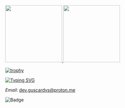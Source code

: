 <div>
  <a href="https://github.com/guscardvs">
  <img height="180em" src="https://github-readme-stats-git-masterrstaa-rickstaa.vercel.app/api?username=guscardvs&show_icons=true&theme=dracula&include_all_commits=true&count_private=true"/>
  <img height="180em" src="https://github-readme-stats-git-masterrstaa-rickstaa.vercel.app/api/top-langs/?username=guscardvs&layout=compact&langs_count=7&theme=dracula&hide=html,css,java"/>
  <br/>
  </a>
</div>

[![trophy](https://github-profile-trophy.vercel.app/?username=guscardvs&theme=onedark&column=6)](https://github.com/ryo-ma/github-profile-trophy)

[![Typing SVG](https://readme-typing-svg.demolab.com?font=Fira+Code&pause=1000&multiline=true&width=550&lines=Hi+there%2C+;I'm+Gustavo;I+am+a+Backend+Developer;I+work+at+Invillia+with+Python%2C+Javascript;and+I'm+learning+a+lot+of+Rust%2C+Go+and+Zig)](https://git.io/typing-svg)

*Email*: dev.guscardvs@proton.me

![Badge](https://hitscounter.dev/api/hit?url=https%3A%2F%2Fgithub.com%2Fguscardvs&label=Hits&icon=github&color=%236ea8fe)
